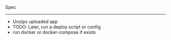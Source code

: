 Spec

--------------

- Unzips uploaded app
- TODO: Later, run a deploy script or config
- run docker or docker-compose if exists
